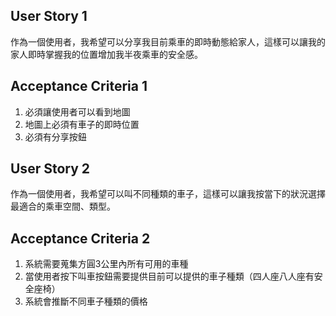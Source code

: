 ## User Story 1

作為一個使用者，我希望可以分享我目前乘車的即時動態給家人，這樣可以讓我的家人即時掌握我的位置增加我半夜乘車的安全感。

## Acceptance Criteria 1

1. 必須讓使用者可以看到地圖
2. 地圖上必須有車子的即時位置
3. 必須有分享按鈕

## User Story 2

作為一個使用者，我希望可以叫不同種類的車子，這樣可以讓我按當下的狀況選擇最適合的乘車空間、類型。

## Acceptance Criteria 2

1. 系統需要蒐集方圓3公里內所有可用的車種
2. 當使用者按下叫車按鈕需要提供目前可以提供的車子種類（四人座八人座有安全座椅）
3. 系統會推斷不同車子種類的價格
